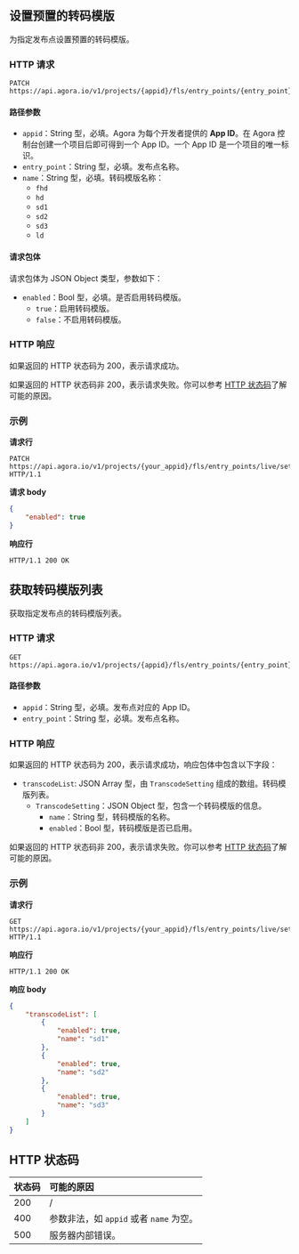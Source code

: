 ## 设置预置的转码模版

为指定发布点设置预置的转码模版。

### HTTP 请求

```http
PATCH https://api.agora.io/v1/projects/{appid}/fls/entry_points/{entry_point}/settings/transcode/standard/{name}
```

#### 路径参数

- `appid`：String 型，必填。Agora 为每个开发者提供的 **App ID**。在 Agora 控制台创建一个项目后即可得到一个 App ID。一个 App ID 是一个项目的唯一标识。
- `entry_point`：String 型，必填。发布点名称。
- `name`：String 型，必填。转码模版名称：
  - `fhd`
  - `hd`
  - `sd1`
  - `sd2`
  - `sd3`
  - `ld`

#### 请求包体

请求包体为 JSON Object 类型，参数如下：

- `enabled`：Bool 型，必填。是否启用转码模版。
  - `true`：启用转码模版。
  - `false`：不启用转码模版。

### HTTP 响应

如果返回的 HTTP 状态码为 200，表示请求成功。

如果返回的 HTTP 状态码非 200，表示请求失败。你可以参考 [HTTP 状态码](#http-code)了解可能的原因。

### 示例

**请求行**

```http
PATCH https://api.agora.io/v1/projects/{your_appid}/fls/entry_points/live/settings/transcode/standard/sd1 HTTP/1.1
```

**请求 body**

```json
{
    "enabled": true
}
```

**响应行**

```http
HTTP/1.1 200 OK
```



## 获取转码模版列表

获取指定发布点的转码模版列表。

### HTTP 请求

```http
GET https://api.agora.io/v1/projects/{appid}/fls/entry_points/{entry_point}/settings/transcode/standard
```

#### 路径参数

- `appid`：String 型，必填。发布点对应的 App ID。
- `entry_point`：String 型，必填。发布点名称。

### HTTP 响应

如果返回的 HTTP 状态码为 200，表示请求成功，响应包体中包含以下字段：

- `transcodeList`: JSON Array 型，由 `TranscodeSetting` 组成的数组。转码模版列表。
  - `TranscodeSetting`：JSON Object 型，包含一个转码模版的信息。
    - `name`：String 型，转码模版的名称。
    - `enabled`：Bool 型，转码模版是否已启用。

如果返回的 HTTP 状态码非 200，表示请求失败。你可以参考 [HTTP 状态码](#http-code)了解可能的原因。

### 示例

**请求行**

```http
GET https://api.agora.io/v1/projects/{your_appid}/fls/entry_points/live/settings/transcode/standard HTTP/1.1
```

**响应行**

```http
HTTP/1.1 200 OK
```

**响应 body**

```json
{
    "transcodeList": [
        {
            "enabled": true,
            "name": "sd1"
        },
        {
            "enabled": true,
            "name": "sd2"
        },
        {
            "enabled": true,
            "name": "sd3"
        }
    ]
}
```

<a name="http-code"></a>
## HTTP 状态码

| 状态码 | 可能的原因                              |
| :----- | :-------------------------------------- |
| 200    | /                                       |
| 400    | 参数非法，如 `appid` 或者 `name` 为空。 |
| 500    | 服务器内部错误。                        |